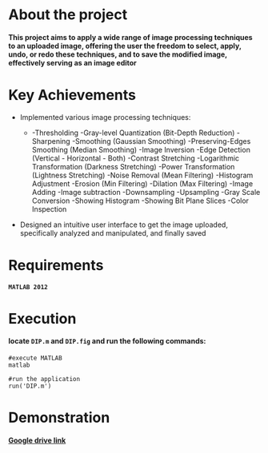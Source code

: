 # About the project
#### This project aims to apply a wide range of image processing techniques to an uploaded image, offering the user the freedom to select, apply, undo, or redo these techniques, and to save the modified image, effectively serving as an image editor

# Key Achievements

* Implemented various image processing techniques:
  * -Thresholding
-Gray-level Quantization (Bit-Depth Reduction)
-Sharpening
-Smoothing (Gaussian Smoothing)
-Preserving-Edges Smoothing (Median Smoothing)
-Image Inversion
-Edge Detection (Vertical - Horizontal - Both)
-Contrast Stretching
-Logarithmic Transformation (Darkness Stretching)
-Power Transformation (Lightness Stretching)
-Noise Removal (Mean Filtering)
-Histogram Adjustment
-Erosion (Min Filtering)
-Dilation (Max Filtering)
-Image Adding
-Image subtraction
-Downsampling
-Upsampling
-Gray Scale Conversion
-Showing Histogram
-Showing Bit Plane Slices
-Color Inspection



* Designed an intuitive user interface to get the image uploaded, specifically analyzed and manipulated, and finally saved

# Requirements
#### `MATLAB 2012` 

# Execution
#### locate `DIP.m` and `DIP.fig` and run the following commands:
```
#execute MATLAB
matlab

#run the application
run('DIP.m')
```

# Demonstration

#### [Google drive link](https://drive.google.com/file/d/1o-NeJYmCfV7XBpzzqY6vD0dBc3iUw-T1/view?usp=share_link)




